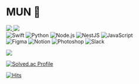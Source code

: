 # MUN  
<a href="https://name-mun.tistory.com" target="_blank">
  <img src="https://img.shields.io/badge/Blog-181717.svg?style=flat-square&logo=GitHub&logoColor=white"/>
</a>
<a href="mailto:tains9153@gmail.com" target="_blank">
<img src="https://img.shields.io/badge/Gmail-EA4335.svg?style=flat-square&logo=Gmail&logoColor=white"/>
</a>
<div>
  <img alt="Swift" src ="https://img.shields.io/badge/Swift-F05138.svg?&style=flat-square&logo=Swift&logoColor=white"/>
  <img alt="Python" src ="https://img.shields.io/badge/Python-3776AB.svg?&style=flat-square&logo=Python&logoColor=white"/>
  <img alt="Node.js" src ="https://img.shields.io/badge/Node.js-5FA04E.svg?&style=flat-square&logo=Node.js&logoColor=white"/>
  <img alt="NestJS" src ="https://img.shields.io/badge/NestJS-E0234E.svg?&style=flat-square&logo=NestJS&logoColor=white"/>
  <img alt="JavaScript" src ="https://img.shields.io/badge/JavaScript-F7DF1E.svg?&style=flat-square&logo=JavaScript&logoColor=white"/>
</div>
<div>
  <img alt="Figma" src ="https://img.shields.io/badge/Figma-F24E1E.svg?&style=flat-square&logo=Figma&logoColor=white"/>
  <img alt="Notion" src ="https://img.shields.io/badge/Notion-000000.svg?&style=flat-square&logo=Notion&logoColor=white"/>
  <img alt="Photoshop" src ="https://img.shields.io/badge/Photoshop-31A8FF.svg?&style=flat-square&logo=adobephotoshop&logoColor=white"/>
  <img alt="Slack" src ="https://img.shields.io/badge/Slack-4A154B.svg?&style=flat-square&logo=Slack&logoColor=white"/>

</div>
<p></p>
<img src="https://github-readme-stats.vercel.app/api?username=name-mun&show_icons=true">

[![Solved.ac Profile](http://mazassumnida.wtf/api/v2/generate_badge?boj=smge9153)](https://solved.ac/smge9153/)

[![Hits](https://hits.seeyoufarm.com/api/count/incr/badge.svg?url=https%3A%2F%2Fgithub.com%2Fname-mun&count_bg=%23FFD400&title_bg=%23E9DFDF&icon=&icon_color=%23E7E7E7&title=hits&edge_flat=false)](https://hits.seeyoufarm.com)
